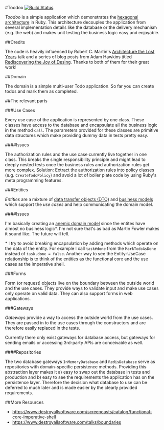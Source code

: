 #Toodoo [![Build Status](https://travis-ci.org/timhabermaas/toodoo.svg?branch=travis-ci)](https://travis-ci.org/timhabermaas/toodoo)

*Toodoo* is a simple application which demonstrates the [hexagonal architecture](http://alistair.cockburn.us/Hexagonal+architecture) in Ruby. This architecture decouples the application from several implementation details like the database or the delivery mechanism (e.g. the web) and makes unit testing the business logic easy and enjoyable.

##Credits

The code is heavily influenced by Robert C. Martin's [Architecture the Lost Years](https://www.youtube.com/watch?v=WpkDN78P884) talk and a series of blog posts from Adam Hawkins titled [Rediscovering the Joy of Desing](http://hawkins.io/2014/01/rediscovering-the-joy-of-design/). Thanks to both of them for their great work!

##Domain

The domain is a simple multi-user Todo application. So far you can create todos and mark them as completed.

##The relevant parts

###Use Cases

Every use case of the application is represented by one class. These classes have access to the database and encapsulate all the business logic in the method `call`. The parameters provided for these classes are primitive data structures which make providing dummy data in tests pretty easy.

####Issues

The authorization rules and the use case currently live together in one class. This breaks the single responsibility principle and might lead to deeply nested tests once the business rules and authorization rules get more complex. Solution: Extract the authorization rules into policy classes (e.g. `CreateTodoPolicy`) and avoid a lot of boiler plate code by using Ruby's meta programming features.

###Entities

*Entities* are a mixture of [data transfer objects (DTO)](http://en.wikipedia.org/wiki/Data_transfer_object) and [business models](http://martinfowler.com/eaaCatalog/domainModel.html) which support the *use cases* and help communicating the domain model.

####Issues

I'm basically creating an [anemic domain model](http://www.martinfowler.com/bliki/AnemicDomainModel.html) since the entites have almost no business logic\*. I'm not sure that's as bad as Martin Fowler makes it sound like. The future will tell.

\* I try to avoid breaking encapsulation by adding methods which operate on the data of the entity. For example I call `task#done` from the `MarkTodoAsDone` instead of `task.done = false`. Another way to see the Entity-UseCase relationship is to think of the entities as the functional core and the use cases as the imperative shell.

###Forms

Form (or request) objects live on the boundary between the outside world and the use cases. They provide ways to validate input and make use cases only operate on valid data. They can also support forms in web applications.

###Gateways

*Gateways* provide a way to access the outside world from the use cases. They are passed in to the use cases through the constructors and are therefore easily replaced in the tests.

Currently there only exist gateways for database access, but gateways for sending emails or accessing 3rd-party APIs are conceivable as well.

####Repositories

The two database gateways `InMemoryDatabase` and `RedisDatabase` serve as repositories with domain-specific persistence methods. Providing this abstraction layer makes it a) easy to swap out the database in tests and production and b) easy to see the requirements the application has on the persistence layer. Therefore the decision what database to use can be deferred to much later and is made easier by the clearly provided requirements.

##More Resources

* https://www.destroyallsoftware.com/screencasts/catalog/functional-core-imperative-shell
* https://www.destroyallsoftware.com/talks/boundaries
